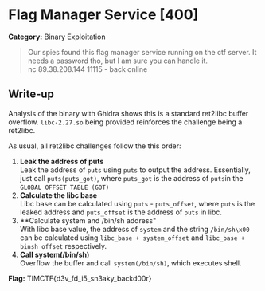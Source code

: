 # Flag Manager Service [400]
**Category:** Binary Exploitation 

> Our spies found this flag manager service running on the ctf server. It needs a password tho, but I am sure you can handle it.  
nc 89.38.208.144 11115 - back online

## Write-up
Analysis of the binary with Ghidra shows this is a standard ret2libc buffer overflow. `libc-2.27.so` being provided reinforces the challenge being a ret2libc.

As usual, all ret2libc challenges follow the this order:
1. **Leak the address of puts**  
Leak the address of `puts` using `puts` to output the address. Essentially, just call `puts(puts_got)`, where `puts_got` is the address of `puts`in the `GLOBAL OFFSET TABLE (GOT)`
2. **Calculate the libc base**  
Libc base can be calculated using `puts` - `puts_offset`, where `puts` is the leaked address and `puts_offset` is the address of `puts` in libc. 
3. **Calculate system and /bin/sh address"  
With libc base value, the address of `system` and the string `/bin/sh\x00` can be calculated using `libc_base + system_offset` and `libc_base + binsh_offset` respectively.
4. **Call system(/bin/sh)**  
Overflow the buffer and call `system(/bin/sh)`, which executes shell.

**Flag:** TIMCTF{d3v_fd_i5_sn3aky_backd00r}

